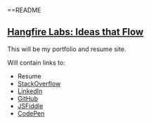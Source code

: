 ==README

## [Hangfire Labs: Ideas that Flow](http://hangfirelabs.herokuapp.com/)

This will be my portfolio and resume site.

Will contain links to:
* Resume
* [StackOverflow](http://careers.stackoverflow.com/adam-chapman)
* [LinkedIn](www.linkedin.com/in/adamchapman77/)
* [GitHub](https://github.com/achapman77)
* [JSFiddle](http://jsfiddle.net/user/achapman77/fiddles/)
* [CodePen](http://codepen.io/achapman77/)